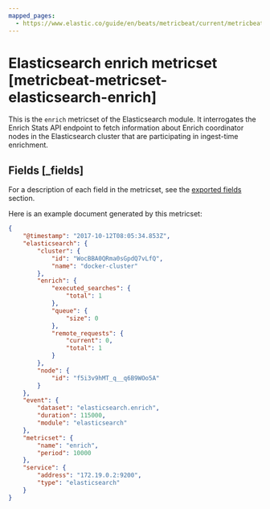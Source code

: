 ```yaml
---
mapped_pages:
  - https://www.elastic.co/guide/en/beats/metricbeat/current/metricbeat-metricset-elasticsearch-enrich.html
---
```


<!-- This file is generated! See scripts/mage/docs_collector.go -->

# Elasticsearch enrich metricset [metricbeat-metricset-elasticsearch-enrich]

This is the `enrich` metricset of the Elasticsearch module. It interrogates the Enrich Stats API endpoint to fetch information about Enrich coordinator nodes in the Elasticsearch cluster that are participating in ingest-time enrichment.

## Fields [_fields]

For a description of each field in the metricset, see the [exported fields](/reference/metricbeat/exported-fields-elasticsearch.md) section.

Here is an example document generated by this metricset:

```json
{
    "@timestamp": "2017-10-12T08:05:34.853Z",
    "elasticsearch": {
        "cluster": {
            "id": "WocBBA0QRma0sGpdQ7vLfQ",
            "name": "docker-cluster"
        },
        "enrich": {
            "executed_searches": {
                "total": 1
            },
            "queue": {
                "size": 0
            },
            "remote_requests": {
                "current": 0,
                "total": 1
            }
        },
        "node": {
            "id": "f5i3v9hMT_q__q6B9WOo5A"
        }
    },
    "event": {
        "dataset": "elasticsearch.enrich",
        "duration": 115000,
        "module": "elasticsearch"
    },
    "metricset": {
        "name": "enrich",
        "period": 10000
    },
    "service": {
        "address": "172.19.0.2:9200",
        "type": "elasticsearch"
    }
}
```
